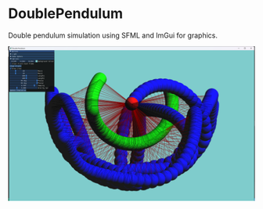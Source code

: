 # DoublePendulum

Double pendulum simulation using SFML and ImGui for graphics.

![Path Overlay](imgs\path.png)